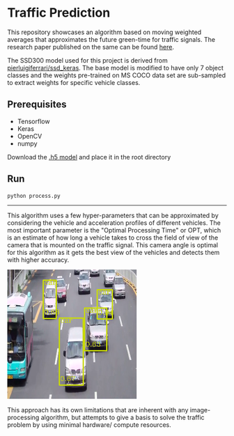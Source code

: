 # Traffic Prediction



This repository showcases an algorithm based on moving weighted averages that approximates the future green-time for traffic signals. The research paper published on the same can be found [here](http://ijai.iaescore.com/index.php/IJAI/article/view/17497).

The SSD300 model used for this project is derived from [pierluigiferrari/ssd_keras](https://github.com/pierluigiferrari/ssd_keras). The base model is modified to have only 7 object classes and the weights pre-trained on MS COCO data set are sub-sampled to extract weights for specific vehicle classes.



## Prerequisites

- Tensorflow
- Keras
- OpenCV
- numpy

Download the [.h5 model](https://drive.google.com/file/d/1_GlbaKfDloQDQWDhiecFhxsZ1Jl5uYt5/view?usp=sharing) and place it in the root directory



## Run

```bash
python process.py
```



------

This algorithm uses a few hyper-parameters that can be approximated by considering the vehicle and acceleration profiles of different vehicles. The most important parameter is the "Optimal Processing Time" or OPT, which is an estimate of how long a vehicle takes to cross the field of view of the camera that is mounted on the traffic signal. This camera angle is optimal for this algorithm as it gets the best view of the vehicles and detects them with higher accuracy.

![sample](images/sample.png)

This approach has its own limitations that are inherent with any image-processing algorithm, but attempts to give a basis to solve the traffic problem by using minimal hardware/ compute resources.
